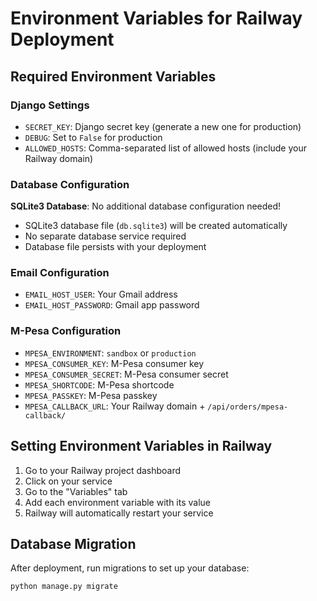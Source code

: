 # Environment Variables for Railway Deployment

## Required Environment Variables

### Django Settings
- `SECRET_KEY`: Django secret key (generate a new one for production)
- `DEBUG`: Set to `False` for production
- `ALLOWED_HOSTS`: Comma-separated list of allowed hosts (include your Railway domain)

### Database Configuration
**SQLite3 Database**: No additional database configuration needed!
- SQLite3 database file (`db.sqlite3`) will be created automatically
- No separate database service required
- Database file persists with your deployment

### Email Configuration
- `EMAIL_HOST_USER`: Your Gmail address
- `EMAIL_HOST_PASSWORD`: Gmail app password

### M-Pesa Configuration
- `MPESA_ENVIRONMENT`: `sandbox` or `production`
- `MPESA_CONSUMER_KEY`: M-Pesa consumer key
- `MPESA_CONSUMER_SECRET`: M-Pesa consumer secret
- `MPESA_SHORTCODE`: M-Pesa shortcode
- `MPESA_PASSKEY`: M-Pesa passkey
- `MPESA_CALLBACK_URL`: Your Railway domain + `/api/orders/mpesa-callback/`

## Setting Environment Variables in Railway

1. Go to your Railway project dashboard
2. Click on your service
3. Go to the "Variables" tab
4. Add each environment variable with its value
5. Railway will automatically restart your service

## Database Migration

After deployment, run migrations to set up your database:
```bash
python manage.py migrate
```
